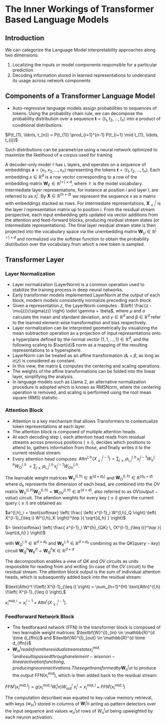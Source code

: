 # The Inner Workings of Transformer Based Language Models

## Introduction

We can categorize the Language Model interpretability approaches along two dimensions: 

1. Localizing the inputs or model components responsible for a particular prediction
2. Decoding information stored in learned representations to understand its usage across network components

## Components of a Transformer Language Model

- Auto-regressive language models assign probabilities to sequences of tokens. Using the probability chain rule, we can decompose the probability distribution over a sequence $\mathbf{t} = \langle t_{1}, t_{2}, \ldots, t_{n} \rangle$ into a product of conditional distributions:

$P(t_{1}, \ldots, t_{n}) = P(t_{1}) \prod_{i=1}^{n-1} P(t_{i+1} \mid t_{1}, \ldots, t_{i})$

Such distributions can be parametrize using a neural network optimized to maximize the likelihood of a corpus used for training

A decoder-only model `f` has `L` layers, and operates on a sequence of embeddings $\mathbf{x} = \langle x_{1}, x_{2}, \ldots, x_{n} \rangle$ representing the tokens $\mathbf{t} = \langle t_{1}, t_{2}, \ldots, t_{n} \rangle$. Each embedding $x \in \mathbb{R}^d$ is a row vector corresponding to a row of the embedding matrix $\mathbf{W}_E \in \mathbb{R}^{|\mathcal{V}| \times d}$, where $\mathcal{V}$ is the model vocabulary. Intermediate layer representations, for instance at position $i$ and layer $l$, are referred to as $x_i^l$. By $\textbf{X} \in \mathbb{R}^(n \times d)$ we represent the sequence $x$ as a matrix with embeddings stacked as rows. For intermediate representations, $\textbf{X}_{\leq i}^l$ is the layer $l$ representation matrix up to position $i$. From the residual stream perspective, each input embedding gets updated via vector additions from the attention and feed-forward blocks, producing residual stream states (or intermediate representations). The final layer residual stream state is then projected into the vocabulary space via the unembedding matrix $\mathbf{W}_U \in \mathbb{R}^{|\mathcal{V}| \times d}$ and normalized via the softmax function to obtain the probability distribution over the vocabulary from which a new token is sampled.

## Transformer Layer

### Layer Normalization

- Layer normalization (LayerNorm) is a common operation used to stabilize the training process in deep neural networks.
- Early transformer models implemented LayerNorm at the output of each block, modern models consistently normalize preceding each block.
- Given a representation $z$, the LayerNorm computes : 
$\left( \frac{z - \mu(z)}{\sigma(z)} \right) \odot \gamma + \beta$, where $\mu$ and $\sigma$ calculate the mean and standard deviation, and $\gamma \in \mathbb{R}^d$ and $\beta \in \mathbb{R}^d$ refer to the learned element-wise transformation and bias respectively.
- Layer normalization can be interpreted geometrically by visualizing the mean subtraction operation as a projection of input representations onto a hyperplane defined by the normal vector $[1, 1, \ldots, 1] \in \mathbb{R}^d$, and the following scaling to $\sqrt{d}$ norm as a mapping of the resulting representations to a hypersphere.
- LayerNorm can be treated as an affine transformation $z\textbf{L} + \beta$, as long as $\sigma(z)$ is considered as constant.
- In this view, the matrix $\textbf{L}$ computes the centering and scaling operations.
- The weights of the affine transformations can be folded into the linear layer, simplifying the analysis.
- In language models such as Llama 2, an alternative normalization procedure is adopted which is known as RMSNorm, where the centering operation is removed, and scaling is performed using the root mean square (RMS) statistic.

### Attention Block

- Attention is a key mechanism that allows Transformers to contextualize token representations at each layer.
- The attention block is composed of multiple attention heads.
- At each decoding step $i$, each attention head reads from residual streams across previous positions ($\leq i$), decides which positions to attend to, gathers information from those, and finally writes it to the current residual stream.
- Every attention head computes:
$\text{Attn}^{l,h}\!\left(X^{l-1}_{\leq i}\right) = \sum_{j \leq i} a^{l,h}_{i,j} \, x^{l-1}_j W^{l,h}_V W^{l,h}_O$
$= \sum_{j \leq i} a^{l,h}_{i,j} \, x^{l-1}_j W^{l,h}_{OV}.$

The learnable weight matrices $\textbf{W}_V^(l, h) \in \mathbb{R}^(d \times d_h)$ and $\textbf{W}_O^(l, h) \in \mathbb{R}^(d_h \times d)$ where $d_h$ represents the dimension of each head, are combined into the $OV$ matrix $\textbf{W}_V^(l, h) \textbf{W}_O^(l, h) = \textbf{W}_{OV}^(l, h) \in \mathbb{R}^(d \times d)$, also referred to as $OV (output-value)$ circuit. The attention weights for every key ($\leq i$) given the current query ($\leq i$) are obtained as: 

$a^{l,h}_i = \text{softmax} \left( \frac{ \left( x^{l-1}_i W^{l,h}_Q \right) \left( X^{l-1}_{\leq i} W^{l,h}_K \right)^\top }{ \sqrt{d_h} } \right)$

$= \text{softmax} \left( \frac{ x^{l-1}_i W^{h}_{QK} \, {X^{l-1}_{\leq i}}^\top }{ \sqrt{d_h} } \right)$

with $\textbf{W}^{l, h}_Q \in \mathbb{R}^{d \times d_h}$ and $\textbf{W}^{l, h}_K \in \mathbb{R}^{d \times d_h}$ combining as the $QK (query-key)$ circuit $\textbf{W}^{h}_Q \textbf{W}^{h}_K = \textbf{W}^{h}_QK \in \mathbb{R}^{d \times d}$

The decomposition enables a view of $QK$ and $OV$ circuits as units responsible for reading from and writing (in case of the $OV$ circuit) to the residual stream. The attention block output is the sum of individual attention heads, which is subsequently added back into the residual stream:

$\text{Attn}^l \!\left( X^{l-1}_{\leq i} \right) 
= \sum_{h=1}^{H} \text{Attn}^{l,h} \!\left( X^{l-1}_{\leq i} \right),$

$x_i^{\text{mid}, l} = x_i^{l-1} + \text{Attn}^l \!\left( X^{l-1}_{\leq i} \right).$

### Feedforward Network Block
- The feedforward network (FFN) in the transformer block is composed of two learnable weight matrices: $\textbf{W}^{l}_{in} \in \mathbb{R}^{d \time d_{ffn}}$ and $\textbf{W}^{l}_{out} \in \mathbb{R}^{d \time d_{ffn}}$
- $\textbf{W}^{l}_{in} reads from the residual stream state x^{mid, l}_i and result is passed through an element-wise non-linear activation function g, producing neuron activations. These get transformed by \textbf{W}^l_out$ to produce the output FFN($x^{mid}_i$), which is then added back to the residual stream:

$FFN^l(x^{mid, l}_i) = g(x^{mid, l}_i W^l_in)W^l_{out}$
$x^l_i = x^{mid, l}_i + FFN^l(x^{mid, l}_i)$

The computation described was equated to key-value memory retrieval, with keys ($w^l_{in}$) stored in columns of $\textbf{W}^l_in$ acting as pattern detectors over the input sequence and values $w^l_out$ rows of $W^l_out$ being upweighted by each neuron activation.